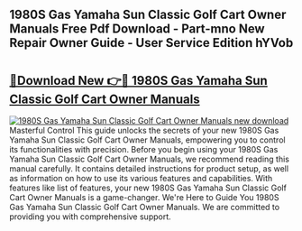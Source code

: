 ## 1980S Gas Yamaha Sun Classic Golf Cart Owner Manuals Free Pdf Download - Part-mno New Repair Owner Guide - User Service Edition hYVob

# <h2><a href="http://bc33133.oget.top/?id=1980S+Gas+Yamaha+Sun+Classic+Golf+Cart+Owner+Manuals">🔗Download New 👉🔴 1980S Gas Yamaha Sun Classic Golf Cart Owner Manuals</a></h2>

[![1980S Gas Yamaha Sun Classic Golf Cart Owner Manuals new download](https://i.imgur.com/5g1atiW.png)](http://bc33133.oget.top/?id=1980S+Gas+Yamaha+Sun+Classic+Golf+Cart+Owner+Manuals)
Masterful Control This guide unlocks the secrets of your new 1980S Gas Yamaha Sun Classic Golf Cart Owner Manuals, empowering you to control its functionalities with precision. Before you begin using your 1980S Gas Yamaha Sun Classic Golf Cart Owner Manuals, we recommend reading this manual carefully. It contains detailed instructions for product setup, as well as information on how to use its various features and capabilities. With features like list of features, your new 1980S Gas Yamaha Sun Classic Golf Cart Owner Manuals is a game-changer. We're Here to Guide You 1980S Gas Yamaha Sun Classic Golf Cart Owner Manuals. We are committed to providing you with comprehensive support.
